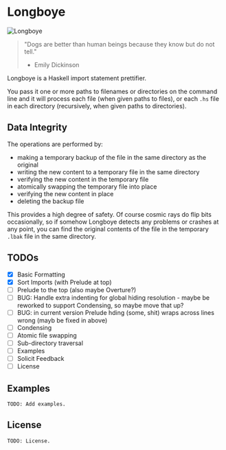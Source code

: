 # Longboye

![Longboye](https://github.com/lgastako/longboye/blob/master/longboye.jpg?raw=true "Longboye")

> "Dogs are better than human beings because they know but do not tell."
> - Emily Dickinson

Longboye is a Haskell import statement prettifier.

You pass it one or more paths to filenames or directories on the command line
and it will process each file (when given paths to files), or each `.hs` file
in each directory (recursively, when given paths to directories).

## Data Integrity

The operations are performed by:

- making a temporary backup of the file in the same directory as the original
- writing the new content to a temporary file in the same directory
- verifying the new content in the temporary file
- atomically swapping the temporary file into place
- verifying the new content in place
- deleting the backup file

This provides a high degree of safety.  Of course cosmic rays do flip bits
occasionally, so if somehow Longboye detects any problems or crashes at any
point, you can find the original contents of the file in the temporary `.lbak`
file in the same directory.

## TODOs

- [X] Basic Formatting
- [X] Sort Imports (with Prelude at top)
- [ ] Prelude to the top (also maybe Overture?)
- [ ] BUG: Handle extra indenting for global hiding resolution
      - maybe be reworked to support Condensing, so maybe move that up?
- [ ] BUG: in current version Prelude hding (some, shit) wraps across lines wrong (mayb be fixed in above)
- [ ] Condensing
- [ ] Atomic file swapping
- [ ] Sub-directory traversal
- [ ] Examples
- [ ] Solicit Feedback
- [ ] License

## Examples

    TODO: Add examples.

## License

    TODO: License.
